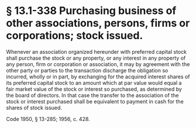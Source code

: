 # § 13.1-338 Purchasing business of other associations, persons, firms or corporations; stock issued.

<p>Whenever an association organized hereunder with preferred capital stock shall purchase the stock or any property, or any interest in any property of any person, firm or corporation or association, it may by agreement with the other party or parties to the transaction discharge the obligation so incurred, wholly or in part, by exchanging for the acquired interest shares of its preferred capital stock to an amount which at par value would equal a fair market value of the stock or interest so purchased, as determined by the board of directors. In that case the transfer to the association of the stock or interest purchased shall be equivalent to payment in cash for the shares of stock issued.</p><p>Code 1950, § 13-285; 1956, c. 428.</p>